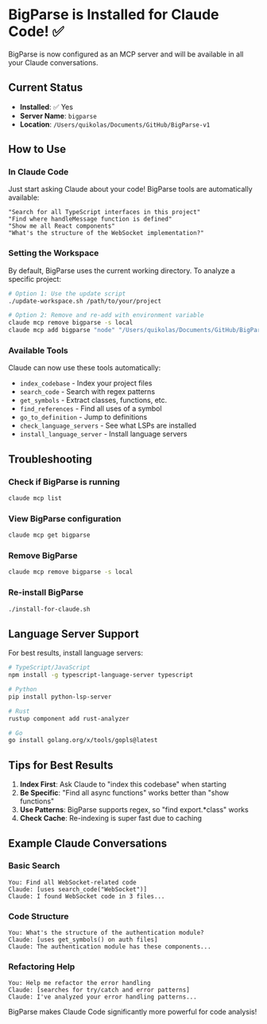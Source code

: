 # BigParse is Installed for Claude Code! ✅

BigParse is now configured as an MCP server and will be available in all your Claude conversations.

## Current Status
- **Installed**: ✅ Yes
- **Server Name**: `bigparse`
- **Location**: `/Users/quikolas/Documents/GitHub/BigParse-v1`

## How to Use

### In Claude Code
Just start asking Claude about your code! BigParse tools are automatically available:

```
"Search for all TypeScript interfaces in this project"
"Find where handleMessage function is defined"
"Show me all React components"
"What's the structure of the WebSocket implementation?"
```

### Setting the Workspace
By default, BigParse uses the current working directory. To analyze a specific project:

```bash
# Option 1: Use the update script
./update-workspace.sh /path/to/your/project

# Option 2: Remove and re-add with environment variable
claude mcp remove bigparse -s local
claude mcp add bigparse "node" "/Users/quikolas/Documents/GitHub/BigParse-v1/dist/index.js" --env "WORKSPACE_ROOT=/path/to/project"
```

### Available Tools
Claude can now use these tools automatically:
- `index_codebase` - Index your project files
- `search_code` - Search with regex patterns
- `get_symbols` - Extract classes, functions, etc.
- `find_references` - Find all uses of a symbol
- `go_to_definition` - Jump to definitions
- `check_language_servers` - See what LSPs are installed
- `install_language_server` - Install language servers

## Troubleshooting

### Check if BigParse is running
```bash
claude mcp list
```

### View BigParse configuration
```bash
claude mcp get bigparse
```

### Remove BigParse
```bash
claude mcp remove bigparse -s local
```

### Re-install BigParse
```bash
./install-for-claude.sh
```

## Language Server Support

For best results, install language servers:

```bash
# TypeScript/JavaScript
npm install -g typescript-language-server typescript

# Python
pip install python-lsp-server

# Rust
rustup component add rust-analyzer

# Go
go install golang.org/x/tools/gopls@latest
```

## Tips for Best Results

1. **Index First**: Ask Claude to "index this codebase" when starting
2. **Be Specific**: "Find all async functions" works better than "show functions"
3. **Use Patterns**: BigParse supports regex, so "find export.*class" works
4. **Check Cache**: Re-indexing is super fast due to caching

## Example Claude Conversations

### Basic Search
```
You: Find all WebSocket-related code
Claude: [uses search_code("WebSocket")] 
Claude: I found WebSocket code in 3 files...
```

### Code Structure
```
You: What's the structure of the authentication module?
Claude: [uses get_symbols() on auth files]
Claude: The authentication module has these components...
```

### Refactoring Help
```
You: Help me refactor the error handling
Claude: [searches for try/catch and error patterns]
Claude: I've analyzed your error handling patterns...
```

BigParse makes Claude Code significantly more powerful for code analysis!